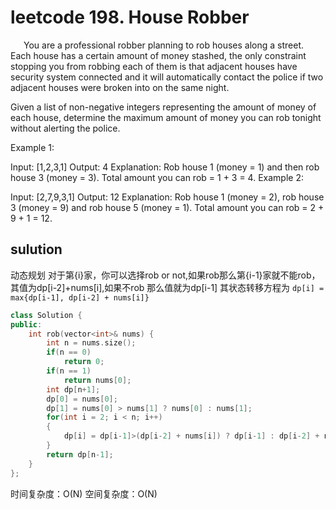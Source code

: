 # leetcode 198. House Robber

&ensp;&emsp;You are a professional robber planning to rob houses along a street. Each house has a certain amount of money stashed, the only constraint stopping you from robbing each of them is that adjacent houses have security system connected and it will automatically contact the police if two adjacent houses were broken into on the same night.

Given a list of non-negative integers representing the amount of money of each house, determine the maximum amount of money you can rob tonight without alerting the police.

Example 1:

Input: [1,2,3,1]
Output: 4
Explanation: Rob house 1 (money = 1) and then rob house 3 (money = 3).
             Total amount you can rob = 1 + 3 = 4.
Example 2:

Input: [2,7,9,3,1]
Output: 12
Explanation: Rob house 1 (money = 2), rob house 3 (money = 9) and rob house 5 (money = 1).
             Total amount you can rob = 2 + 9 + 1 = 12.

## sulution

动态规划
对于第{i}家，你可以选择rob or not,如果rob那么第{i-1}家就不能rob，其值为dp[i-2]+nums[i],如果不rob 那么值就为dp[i-1]
其状态转移方程为
`dp[i] = max{dp[i-1], dp[i-2] + nums[i]}`

```c++
class Solution {
public:
    int rob(vector<int>& nums) {
        int n = nums.size();
        if(n == 0)
            return 0;
        if(n == 1)
            return nums[0];
        int dp[n+1];
        dp[0] = nums[0];
        dp[1] = nums[0] > nums[1] ? nums[0] : nums[1];
        for(int i = 2; i < n; i++)
        {
            dp[i] = dp[i-1]>(dp[i-2] + nums[i]) ? dp[i-1] : dp[i-2] + nums[i];
        }
        return dp[n-1];
    }
};
```

时间复杂度：O(N)
空间复杂度：O(N)
